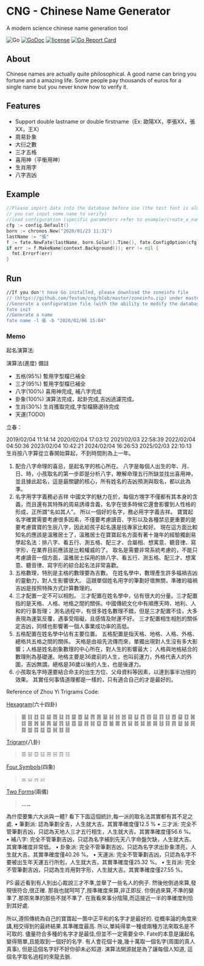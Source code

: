 # CNG - Chinese Name Generator

A modern science chinese name generation tool

![Go](https://github.com/festum/cng/workflows/Go/badge.svg)
[![GoDoc](https://godoc.org/github.com/festum/cng?status.svg)](http://godoc.org/github.com/festum/cng)
[![license](https://img.shields.io/github/license/festum/cng.svg)](https://github.com/festum/cng/blob/master/LICENSE)
[![Go Report Card](https://goreportcard.com/badge/github.com/festum/cng)](https://goreportcard.com/report/github.com/festum/cng)

## About

Chinese names are actually quite philosophical. A good name can bring you fortune and a amazing life. Some people pay thousands of euros for a single name but you never know how to verify it.

## Features

- Support double lastname or double firstname（Ex: 歐陽XX，李張XX，張XX，王X）
- 周易卦象
- 大衍之數
- 三才五格
- 喜用神（平衡用神）
- 生肖用字
- 八字吉凶

## Example

```go
//Please import data into the database before use (the test font is almost complete,
// you can input some name to verify)
//load configuration (specific parameters refer to example/create_a_name)
cfg := config.Default()
born := chronos.New("2020/01/23 11:31")
lastName := "張"
f := fate.NewFate(lastName, born.Solar().Time(), fate.ConfigOption(cfg))
if err := f.MakeName(context.Background()); err != nil {
  fmt.Errorf(err)
}
```

## Run

```bash
//If you don't have Go installed, please download the zoneinfo file
// (https://github.com/festum/cng/blob/master/zoneinfo.zip) under master and put it together with binary.
//Generate a configuration file (with the ability to modify the database, and some basic parameters).
fate init
//Generate a name
fate name -l 張 -b "2020/02/06 15:04"
```

### Memo

起名演算法:

演算法(進度) 備註

- 五格(95%) 暫用字型檔已補全
- 三才(95%) 暫用字型檔已補全
- 八字(100%) 喜用神完成, 補八字完成
- 卦象(100%) 演算法完成，起卦完成,吉凶過濾完成。
- 生肖(30%) 生肖獲取完成,字型檔篩選待完成
- 天運(TODO)

立春：

2019/02/04 11:14:14
2020/02/04 17:03:12
2021/02/03 22:58:39
2022/02/04 04:50:36
2023/02/04 10:42:21
2024/02/04 16:26:53
2025/02/03 22:10:13
生肖按八字算從立春開始算起，不到時間則為上一年。

1. 配合八字命理的喜忌，是起名字的核心所在。
八字是每個人出生的年、月、日、時，小孩取名的第一步即是分析八字，瞭解命理五行所缺並找出喜用神，並且據此起名，這是最關鍵的核心，所有姓名的吉凶預測與取名，都以此為準。
1. 名字用字字義務必吉祥
中國文字的魅力在於，每個方塊字不僅都有其本身的含義，而且還有其特殊的周易誘導含義，名字在很多時候它還會影響到人性格的形成，正所謂“名如其人”。
所以一個好的名字，務必用字字義吉祥。
寶寶起名字確實需要考慮很多因素，不僅要考慮讀音、字形以及各種禁忌更重要的是要考慮寶寶的生辰八字，因此給孩子起名還是找專家比較好。
現在這方面比較知名的應該是溫雅居士了，溫雅居士在寶寶起名方面有著十幾年的經驗獨創易學起名法：排八字、看五行、測五格、配三才、合屬相、想寓意、聽音律、寫字形，在業界目前應該是比較權威的了。
取名是需要非常系統考慮的，不能只考慮讀音一個方面，溫雅居士採用的排八字、看五行、測五格、配三才、想寓意、聽音律、寫字形的綜合起名法非常喜歡。
1. 五格數理，特別是主格的數理要為吉數。
在姓名學中，數理產生許多福禍吉凶的靈動力，對人生影響很大。
這跟單個姓名用字的筆劃好壞無關，準確的福禍吉凶是按照特殊方式計算數理的。
1. 三才配置一定不可以相剋。
三才配置在姓名學中，佔有很大的分量。三才配置指的是天格、人格、地格之間的關係。中國傳統文化中有順應天時、地利、人和的行事哲理；
測名過程中，有很多姓名數理不錯，但是三才配置不佳，大多表現為運氣反覆，遇事受阻礙，且感情及財運不好。
三才配置相生相剋的關係定吉凶，同樣也影響著一個人事業成功率的高低。
1. 五格配置在姓名學中佔有主要位置。
五格配置是指天格、地格、人格、外格、總格共五格之間的關係。
天格是由祖先流傳而來，單獨出現對人生沒有多大影響；人格是姓名剖象數理的中心所在，對人生的影響最大；
人格與地格結合的數理則為基礎運。地格主要是36歲前的人生，也叫前運力，外格代表人的外圍，吉凶無謂。總格是36歲以後的人生，也是後運力。
1. 小孩取名字時還要結合命主的出生方位、父母資料等因素，以達到事半功倍的效果。
其實任何事情道理都是一樣的，只有適合自己的才是最好的。

Reference of Zhou Yi Trigrams Code:

[Hexagram](https://en.wikipedia.org/wiki/Hexagram_(I_Ching))(六十四卦)
> ䷀ ䷁ ䷂ ䷃ ䷄ ䷅ ䷆ ䷇ ䷈ ䷉ ䷊ ䷋ ䷌ ䷍ ䷎ ䷏
> ䷐ ䷑ ䷒ ䷓ ䷔ ䷕ ䷖ ䷗ ䷘ ䷙ ䷚ ䷛ ䷜ ䷝ ䷞ ䷟
> ䷠ ䷡ ䷢ ䷣ ䷤ ䷥ ䷦ ䷧ ䷨ ䷩ ䷪ ䷫ ䷬ ䷭ ䷮ ䷯
> ䷰ ䷱ ䷲ ䷳ ䷴ ䷵ ䷶ ䷷ ䷸ ䷹ ䷺ ䷻ ䷼ ䷽ ䷾ ䷿

[Trigram](https://en.wikipedia.org/wiki/Bagua)(八卦)
> ☰ ☱ ☲ ☳ ☴ ☵ ☶ ☷

[Four Symbols](https://en.wikipedia.org/wiki/Four_Symbols)(四象)
> ⚌ ⚍ ⚎ ⚏

[Two Forms](https://en.wikipedia.org/wiki/Yin_and_yang)(兩儀)
> ⚋⚊

為什麼要集六大派與一體?
看下下面這個統計,每一派的取名法其實都有其不足之處.
• 筆劃派: 認為筆劃全吉，人生就大吉。其實準確度僅12.5 %
• 三才派: 完全不管筆劃吉凶，只認為天地人三才五行相生，人生就大吉。其實準確度僅56.6 %。
• 補八字: 完全不管筆劃吉凶，只認為名字補到先天八字命盤欠缺，人生就大吉。其實準確度非常低。
• 卦象派: 完全不管筆劃吉凶，只認為名字求出卦象漂亮，人生就大吉。其實準確度僅40.26 %。
• 天運派: 完全不管筆劃吉凶，只認為名字不要被出生年天運五行所剋，人生就大吉。其實準確度僅25.32 %。
• 生肖派: 完全不管筆劃吉凶，只認為生肖用對字形，人生就大吉。其實準確度僅27.55 %。

PS:最近看到有人別出心裁說三才不準,並舉了一些名人的例子.
然後他倒過來算,發現很符合,很正確.
那我也就呵呵了,按準確度來算,非正即反.
你倒過來算,不準的變準了.那原來準的那些不就不準了.
在我看來事分陰陽,而這接近一半的準確度則恰到其好處.

所以,遵照傳統為自己的寶寶起一箇中正平和的名字才是最好的.
從概率論的角度來講,相交得到的最終結果.其準確度最高.
所以,單純得拿一種或兩種方法來取名是不可取的.
儘量符合多種的名字才是最佳,但並不一定需要全中.
Fate的本意是讓起名變得簡單,且能取到一個好的名字.
有人會花個十幾,幾十萬取一個名字(周圍的真人真事),
但是這個名字好不好你卻未必知道.
演算法開源就是為了讓每個人知道,
這個名字取名過程的來龍去脈.
